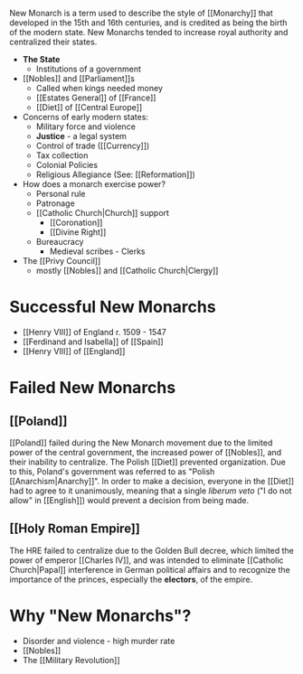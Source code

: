 New Monarch is a term used to describe the style of [[Monarchy]] that developed in the 15th and 16th centuries, and is credited as being the birth of the modern state. New Monarchs tended to increase royal authority and centralized their states.
- **The State**
	- Institutions of a government
- [[Nobles]] and [[Parliament]]s
	- Called when kings needed money
	- [[Estates General]] of [[France]]
	- [[Diet]] of [[Central Europe]]
- Concerns of early modern states:
	- Military force and violence
	- **Justice** - a legal system
	- Control of trade ([[Currency]])
	- Tax collection
	- Colonial Policies
	- Religious Allegiance (See: [[Reformation]])
- How does a monarch exercise power?
	- Personal rule
	- Patronage
	- [[Catholic Church|Church]] support
		- [[Coronation]]
		- [[Divine Right]]
	- Bureaucracy
		- Medieval scribes - Clerks
- The [[Privy Council]]
	- mostly [[Nobles]] and [[Catholic Church|Clergy]]
# Successful New Monarchs
- [[Henry VIII]] of England r. 1509 - 1547
- [[Ferdinand and Isabella]] of [[Spain]]
- [[Henry VIII]] of [[England]]
# Failed New Monarchs
## [[Poland]]
[[Poland]] failed during the New Monarch movement due to the limited power of the central government, the increased power of [[Nobles]], and their inability to centralize. The Polish [[Diet]] prevented organization. Due to this, Poland's government was referred to as "Polish [[Anarchism|Anarchy]]". In order to make a decision, everyone in the [[Diet]] had to agree to it unanimously, meaning that a single *liberum veto* ("I do not allow" in [[English]]) would prevent a decision from being made.

## [[Holy Roman Empire]]
The HRE failed to centralize due to the Golden Bull decree, which limited the power of emperor [[Charles IV]], and was intended to eliminate [[Catholic Church|Papal]] interference in German political affairs and to recognize the importance of the princes, especially the **electors**, of the empire.
# Why "New Monarchs"?
- Disorder and violence - high murder rate
- [[Nobles]]
- The [[Military Revolution]]